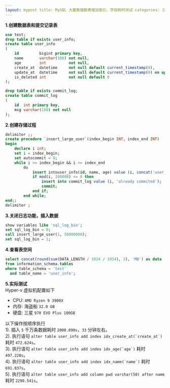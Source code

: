 ```yaml
---
layout: mypost title: MySQL 大量数据额表增加索引、字段耗时测试 categories: [MySQL]
---
```


**1.创建数据表和提交记录表**

```sql
use test;
drop table if exists user_info;
create table user_info
(
    id         bigint primary key,
    name       varchar(100) not null,
    age        int          not null,
    create_at  datetime     not null default current_timestamp(0),
    update_at  datetime     not null default current_timestamp(0) on update current_timestamp(0),
    is_deleted int          not null default 0
);

drop table if exists commit_log;
create table commit_log
(
    id  int primary key,
    msg varchar(100) not null
);
```

**2.创建存储过程**

```sql
delimiter ;;
create procedure `insert_large_user`(index_begin INT, index_end INT)
begin
    declare i int;
    set i = index_begin;
    set autocommit = 0;
    while i >= index_begin && i <= index_end
        do
            insert intouser_info(id, name, age) value (i, concat('user_', i), i % 100); set i = i + 1;
            if mod(i, 100000) <= 0 then
                insert into commit_log value (i, 'already commited');
                commit;
            end if;
        end while;
end;;
delimiter ;
```

**3.关闭日志功能，插入数据**

```sql
show variables like 'sql_log_bin';
set sql_log_bin = 0;
call insert_large_user(1, 50000000);
set sql_log_bin = 1;
```

**4.查看表空间**

```sql
select concat(round(sum(DATA_LENGTH / 1024 / 1024), 2), 'MB') as data
from information_schema.tables
where table_schema = 'test'
  and table_name = 'user_info';
```

**5.实际测试**  
Hyper-v 虚拟机配置如下  
- CPU: `AMD Ryzen 9 3900X `  
- 内存: 海盗船 `32.0 GB`   
- 硬盘: 三星 `970 EVO Plus 100GB`  

以下操作按顺序执行   
1). 插入 `5` 千万条数据耗时 `2000.890s`，`33` 分钟左右。  
2). 执行语句 ``alter table user_info add index idx_create_at(`create_at`)`` 耗时 `472.624s`。   
3). 执行语句 ``alter table user_info add index idx_age(`age`)`` 耗时 `497.228s`。  
4). 执行语句 ``alter table user_info add index idx_name(`name`)`` 耗时 `691.837s`。  
5). 执行语句 `alter table user_info add column pwd varchar(50) after name` 耗时 `2290.541s`。

